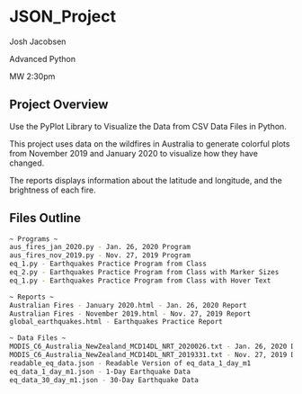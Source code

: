 # JSON_Project

Josh Jacobsen

Advanced Python

MW 2:30pm

## Project Overview

Use the PyPlot Library to Visualize the Data from CSV Data Files in Python.

This project uses data on the wildfires in Australia to generate colorful plots from November 2019 and January 2020 to visualize how they have changed.

The reports displays information about the latitude and longitude, and the brightness of each fire.

## Files Outline

```bash
~ Programs ~
aus_fires_jan_2020.py - Jan. 26, 2020 Program
aus_fires_nov_2019.py - Nov. 27, 2019 Program
eq_1.py - Earthquakes Practice Program from Class
eq_2.py - Earthquakes Practice Program from Class with Marker Sizes
eq_1.py - Earthquakes Practice Program from Class with Hover Text

~ Reports ~
Australian Fires - January 2020.html - Jan. 26, 2020 Report
Australian Fires - November 2019.html - Nov. 27, 2019 Report
global_earthquakes.html - Earthquakes Practice Report

~ Data Files ~
MODIS_C6_Australia_NewZealand_MCD14DL_NRT_2020026.txt - Jan. 26, 2020 Data
MODIS_C6_Australia_NewZealand_MCD14DL_NRT_2019331.txt - Nov. 27, 2019 Data
readable_eq_data.json - Readable Version of eq_data_1_day_m1
eq_data_1_day_m1.json - 1-Day Earthquake Data
eq_data_30_day_m1.json - 30-Day Earthquake Data
```